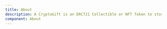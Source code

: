 ```yaml
---
title: About
description: A CryptoGift is an ERC721 Collectible or NFT Token to store a message into the Ethereum Blockchain. Send Ethereum to a friend for birthday, or send a love message. Crypt and make it eternal.
component: About
---
```

